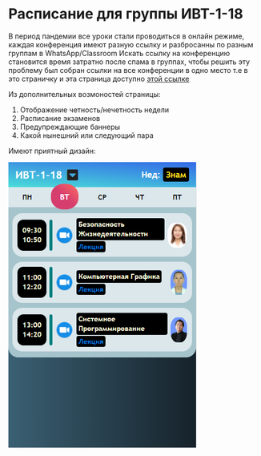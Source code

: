 ﻿# Расписание для группы ИВТ-1-18
В период пандемии все уроки стали проводиться в онлайн режиме, каждая конференция имеют разную ссылку и разбросанны по разным группам в WhatsApp/Classroom
Искать ссылку на конференцию становится время затратно после спама в группах, чтобы решить эту проблему был собран ссылки на все конференции в одно место т.е в это страничку и эта страница доступно [этой ссылке](https://baktybek0v.github.io/ivt/)

Из дополнительных возмоностей страницы:

1. Отображение четность/нечетность недели 
2. Расписание экзаменов
3. Предупреждающие баннеры 
4. Какой нынешний или следующий пара

Имеют приятный дизайн:

  ![screen](img/screen.png)